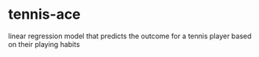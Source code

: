 # tennis-ace
linear regression model that predicts the outcome for a tennis player based on their playing habits
